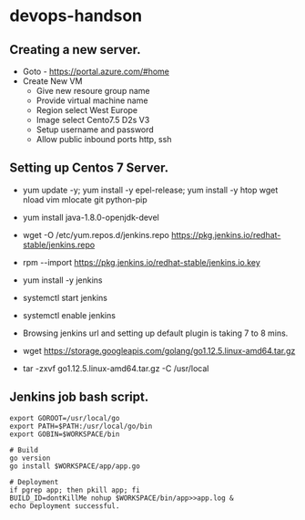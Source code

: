 # devops-handson

## Creating a new server. 
- Goto - https://portal.azure.com/#home
- Create New VM
  - Give new resoure group name
  - Provide virtual machine name
  - Region select West Europe
  - Image select Cento7.5 D2s V3
  - Setup username and password
  - Allow public inbound ports http, ssh


## Setting up Centos 7 Server. 

- yum update -y; yum install -y epel-release; yum install -y htop wget nload vim mlocate git python-pip
- yum install java-1.8.0-openjdk-devel
- wget -O /etc/yum.repos.d/jenkins.repo https://pkg.jenkins.io/redhat-stable/jenkins.repo
- rpm --import https://pkg.jenkins.io/redhat-stable/jenkins.io.key
- yum install -y jenkins
- systemctl start jenkins
- systemctl enable jenkins
- Browsing jenkins url and setting up default plugin is taking 7 to 8 mins. 

 - wget https://storage.googleapis.com/golang/go1.12.5.linux-amd64.tar.gz
-  tar -zxvf go1.12.5.linux-amd64.tar.gz -C /usr/local

## Jenkins job bash script. 
```
export GOROOT=/usr/local/go
export PATH=$PATH:/usr/local/go/bin
export GOBIN=$WORKSPACE/bin

# Build 
go version
go install $WORKSPACE/app/app.go

# Deployment
if pgrep app; then pkill app; fi
BUILD_ID=dontKillMe nohup $WORKSPACE/bin/app>>app.log & 
echo Deployment successful. 
```
